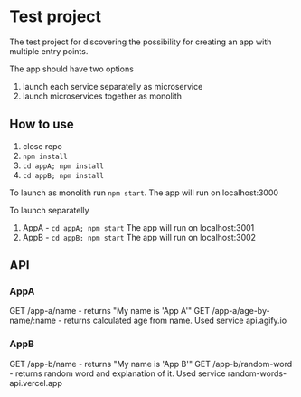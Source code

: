 # Test project

The test project for discovering the possibility for creating an app with multiple entry points.

The app should have two options

1. launch each service separatelly as microservice
2. launch microservices together as monolith

## How to use

1. close repo
2. `npm install`
3. `cd appA; npm install`
4. `cd appB; npm install`

To launch as monolith run `npm start`. The app will run on localhost:3000

To launch separatelly

1. AppA - `cd appA; npm start` The app will run on localhost:3001
2. AppB - `cd appB; npm start` The app will run on localhost:3002

## API

### AppA

GET /app-a/name - returns "My name is 'App A'"
GET /app-a/age-by-name/:name - returns calculated age from name. Used service api.agify.io

### AppB

GET /app-b/name - returns "My name is 'App B'"
GET /app-b/random-word - returns random word and explanation of it. Used service random-words-api.vercel.app

